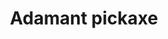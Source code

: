 ---
layout: item
title: Adamant pickaxe
item-id: 1271
datatable: true
id: 1271
name: "Adamant pickaxe"
members: false
lowalch: 1280
highalch: 1920
examine: "Used for mining."
monsters:
  - id: 3612
    name: "Possessed pickaxe"
    members: true
    combat_level: 50
    wiki_url: "https://oldschool.runescape.wiki/w/Possessed_pickaxe"
    drops:
      - quantity: "1"
        rarity: 0.008
        drop_requirements: null
  - id: 6725
    name: "Rock Golem"
    members: true
    combat_level: 14
    wiki_url: "https://oldschool.runescape.wiki/w/Rock_golem_(monster)#Level_14"
    drops:
      - quantity: "1"
        rarity: 0.0078125
        drop_requirements: null
  - id: 6726
    name: "Rock Golem"
    members: true
    combat_level: 29
    wiki_url: "https://oldschool.runescape.wiki/w/Rock_golem_(monster)#Level_29"
    drops:
      - quantity: "1"
        rarity: 0.0078125
        drop_requirements: null
  - id: 6727
    name: "Rock Golem"
    members: true
    combat_level: 49
    wiki_url: "https://oldschool.runescape.wiki/w/Rock_golem_(monster)#Level_49"
    drops:
      - quantity: "1"
        rarity: 0.0078125
        drop_requirements: null
  - id: 6728
    name: "Rock Golem"
    members: true
    combat_level: 79
    wiki_url: "https://oldschool.runescape.wiki/w/Rock_golem_(monster)#Level_79"
    drops:
      - quantity: "1"
        rarity: 0.0078125
        drop_requirements: null
  - id: 6729
    name: "Rock Golem"
    members: true
    combat_level: 120
    wiki_url: "https://oldschool.runescape.wiki/w/Rock_golem_(monster)#Level_120"
    drops:
      - quantity: "1"
        rarity: 0.0078125
        drop_requirements: null
  - id: 6730
    name: "Rock Golem"
    members: true
    combat_level: 159
    wiki_url: "https://oldschool.runescape.wiki/w/Rock_golem_(monster)#Level_159"
    drops:
      - quantity: "1"
        rarity: 0.0078125
        drop_requirements: null
---
